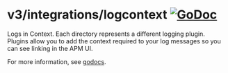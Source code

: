 # v3/integrations/logcontext [![GoDoc](https://godoc.org/github.com/Easypay/go-agent/v3/integrations/logcontext?status.svg)](https://godoc.org/github.com/Easypay/go-agent/v3/integrations/logcontext)

Logs in Context.  Each directory represents a different logging plugin.
Plugins allow you to add the context required to your log messages so you can
see linking in the APM UI.

For more information, see
[godocs](https://godoc.org/github.com/Easypay/go-agent/v3/integrations/logcontext).
